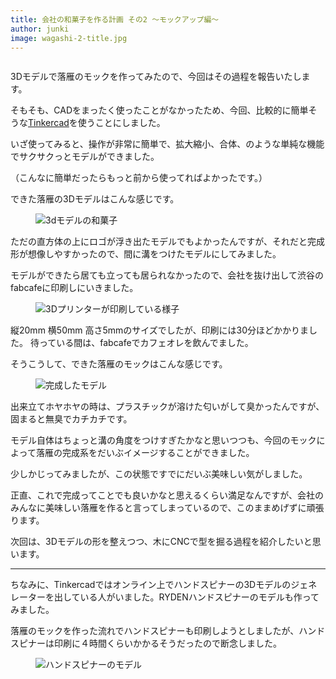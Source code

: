 ```yaml
---
title: 会社の和菓子を作る計画 その2 〜モックアップ編〜
author: junki
image: wagashi-2-title.jpg
---
```


<figure class="large">
  <img src="{{ site.baseurl }}/assets/images/post/wagashi-2/wagashi-2-title.jpg" alt="">
</figure>

3Dモデルで落雁のモックを作ってみたので、今回はその過程を報告いたします。

<!-- more -->

そもそも、CADをまったく使ったことがなかったため、今回、比較的に簡単そうな[Tinkercad](https://www.tinkercad.com)を使うことにしました。

いざ使ってみると、操作が非常に簡単で、拡大縮小、合体、のような単純な機能でサクサクっとモデルができました。

（こんなに簡単だったらもっと前から使ってればよかったです。）

できた落雁の3Dモデルはこんな感じです。

<figure class="large">
  <img src="{{ site.baseurl }}/assets/images/post/wagashi-2/3dmodel.png" alt="3dモデルの和菓子">
</figure>


ただの直方体の上にロゴが浮き出たモデルでもよかったんですが、それだと完成形が想像しやすかったので、間に溝をつけたモデルにしてみました。

モデルができたら居ても立っても居られなかったので、会社を抜け出して渋谷のfabcafeに印刷しにいきました。

<figure class="large">
  <img src="{{ site.baseurl }}/assets/images/post/wagashi-2/3dprinter.jpg" alt="3Dプリンターが印刷している様子">
</figure>


縦20mm 横50mm 高さ5mmのサイズでしたが、印刷には30分ほどかかりました。
待っている間は、fabcafeでカフェオレを飲んでました。

そうこうして、できた落雁のモックはこんな感じです。

<figure class="large">
  <img src="{{ site.baseurl }}/assets/images/post/wagashi-2/mock.png" alt="完成したモデル">
</figure>

出来立てホヤホヤの時は、プラスチックが溶けた匂いがして臭かったんですが、固まると無臭でカチカチです。

モデル自体はちょっと溝の角度をつけすぎたかなと思いつつも、今回のモックによって落雁の完成系をだいぶイメージすることができました。

少しかじってみましたが、この状態ですでにだいぶ美味しい気がしました。

正直、これで完成ってことでも良いかなと思えるくらい満足なんですが、会社のみんなに美味しい落雁を作ると言ってしまっているので、このままめげずに頑張ります。

次回は、3Dモデルの形を整えつつ、木にCNCで型を掘る過程を紹介したいと思います。

----------

ちなみに、Tinkercadではオンライン上でハンドスピナーの3Dモデルのジェネレーターを出している人がいました。RYDENハンドスピナーのモデルも作ってみました。

落雁のモックを作った流れでハンドスピナーも印刷しようとしましたが、ハンドスピナーは印刷に４時間くらいかかるそうだったので断念しました。


<figure class="large">
  <img src="{{ site.baseurl }}/assets/images/post/wagashi-2/handspinner.png" alt="ハンドスピナーのモデル">
</figure>
